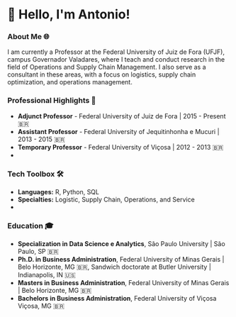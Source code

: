 # 👋 Hello, I'm Antonio!


### About Me 🌐
I am currently a Professor at the Federal University of Juiz de Fora (UFJF), campus Governador Valadares, where I teach and conduct research in the field of Operations and Supply Chain Management. I also serve as a consultant in these areas, with a focus on logistics, supply chain optimization, and operations management.


### Professional Highlights 🌟
- **Adjunct Professor** - Federal University of Juiz de Fora | 2015 - Present 🇧🇷
- **Assistant Professor** - Federal University of Jequitinhonha e Mucuri | 2013 - 2015 🇧🇷
- **Temporary Professor** - Federal University of Viçosa | 2012 - 2013 🇧🇷
- 

### Tech Toolbox 🛠️
- **Languages:** R, Python, SQL
- **Specialties:** Logistic, Supply Chain, Operations, and Service
- 

### Education 🎓
- **Specialization in Data Science e Analytics**, São Paulo University | São Paulo, SP 🇧🇷
- **Ph.D. in Business Administration**, Federal University of Minas Gerais | Belo Horizonte, MG 🇧🇷, Sandwich doctorate at Butler University | Indianapolis, IN 🇺🇸
- **Masters in Business Administration**, Federal University of Minas Gerais | Belo Horizonte, MG 🇧🇷
- **Bachelors in Business Administration**, Federal University of Viçosa Viçosa, MG 🇧🇷


